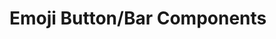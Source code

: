 # Emoji Button/Bar Components

<!-- ```tsx
  let tracker = 0
  <EmojiHandler handlerId={1} tracker={tracker} setTracker={()=> {if(tracker === 0) {
  tracker = 1
 } else {
   tracker =0
}} />
``` -->